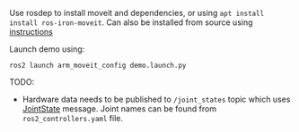 Use rosdep to install moveit and dependencies, or using `apt install install ros-iron-moveit`. Can also be installed from source using [instructions](https://moveit.picknik.ai/main/doc/tutorials/getting_started/getting_started.html)

Launch demo using:

```
ros2 launch arm_moveit_config demo.launch.py
```

TODO:

- Hardware data needs to be published to `/joint_states` topic which uses [JointState](https://docs.ros.org/en/melodic/api/sensor_msgs/html/msg/JointState.html) message. Joint names can be found from `ros2_controllers.yaml` file. 
